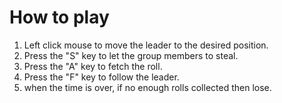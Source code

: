 # How to play
1. Left click mouse to move the leader to the desired position.
2. Press the "S" key to let the group members to steal.
3. Press the "A" key to fetch the roll.
4. Press the "F" key to follow the leader.
5. when the time is over, if no enough rolls collected then lose.
